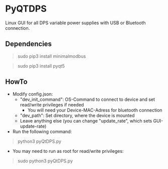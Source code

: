 # PyQTDPS
Linux GUI for all DPS variable power supplies with USB or Bluetooth connection.

## Dependencies
> sudo pip3 install minimalmodbus

> sudo pip3 install pyqt5

## HowTo
- Modify config.json:
	- "dev_init_command": OS-Command to connect to device and set read/write privileges if needed
		- You will need your Device-MAC-Adress for bluetooth connection
	- "dev_path": Set directory, where the device is mounted
	- Leave anything else (you can change "update_rate", which sets GUI-update-rate)
- Run the following command:

> python3 pyQtDPS.py
- You may need to run as root for read/write privileges:

> sudo python3 pyQtDPS.py